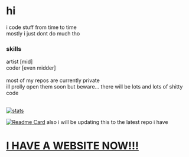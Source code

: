 # hi
i code stuff from time to time
<br/>
mostly i just dont do much tho

### skills
artist [mid]
<br/>
coder [even midder]
<br/>
<br/>
most of my repos are currently private
<br/>
ill prolly open them soon but beware... there will be lots and lots of shitty code
<br/>
<br/>

[![stats](https://github-readme-stats.vercel.app/api?username=NickMGC&theme=onedark)](https://github.com/anuraghazra/github-readme-stats)
<br/>

[![Readme Card](https://github-readme-stats.vercel.app/api/pin/?username=nickmgc&repo=tiledsprite&theme=onedark)](https://github.com/NickMGC/TiledSprite)
also i will be updating this to the latest repo i have


# [I HAVE A WEBSITE NOW!!!](https://nickmgc.github.io)
